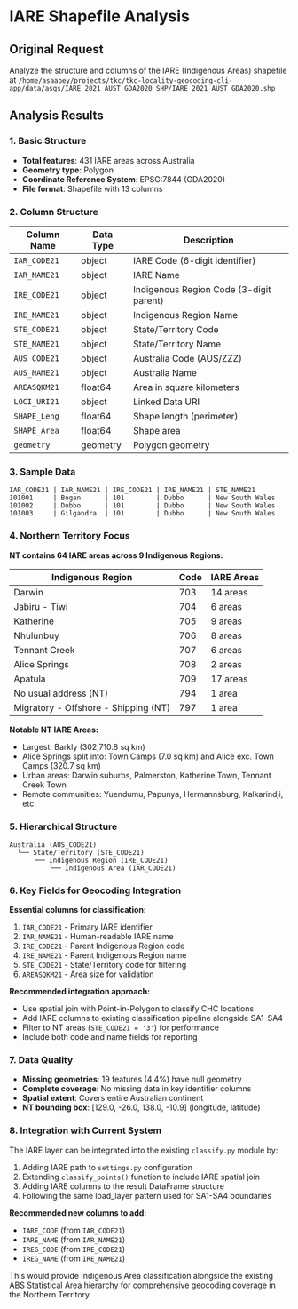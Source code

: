 # IARE Shapefile Analysis

## Original Request
Analyze the structure and columns of the IARE (Indigenous Areas) shapefile at `/home/asaabey/projects/tkc/tkc-locality-geocoding-cli-app/data/asgs/IARE_2021_AUST_GDA2020_SHP/IARE_2021_AUST_GDA2020.shp`

## Analysis Results

### 1. Basic Structure
- **Total features**: 431 IARE areas across Australia
- **Geometry type**: Polygon
- **Coordinate Reference System**: EPSG:7844 (GDA2020)
- **File format**: Shapefile with 13 columns

### 2. Column Structure
| Column Name | Data Type | Description |
|-------------|-----------|-------------|
| `IAR_CODE21` | object | IARE Code (6-digit identifier) |
| `IAR_NAME21` | object | IARE Name |
| `IRE_CODE21` | object | Indigenous Region Code (3-digit parent) |
| `IRE_NAME21` | object | Indigenous Region Name |
| `STE_CODE21` | object | State/Territory Code |
| `STE_NAME21` | object | State/Territory Name |
| `AUS_CODE21` | object | Australia Code (AUS/ZZZ) |
| `AUS_NAME21` | object | Australia Name |
| `AREASQKM21` | float64 | Area in square kilometers |
| `LOCI_URI21` | object | Linked Data URI |
| `SHAPE_Leng` | float64 | Shape length (perimeter) |
| `SHAPE_Area` | float64 | Shape area |
| `geometry` | geometry | Polygon geometry |

### 3. Sample Data
```
IAR_CODE21 | IAR_NAME21 | IRE_CODE21 | IRE_NAME21 | STE_NAME21
101001     | Bogan      | 101        | Dubbo      | New South Wales
101002     | Dubbo      | 101        | Dubbo      | New South Wales
101003     | Gilgandra  | 101        | Dubbo      | New South Wales
```

### 4. Northern Territory Focus
**NT contains 64 IARE areas across 9 Indigenous Regions:**

| Indigenous Region | Code | IARE Areas |
|-------------------|------|------------|
| Darwin | 703 | 14 areas |
| Jabiru - Tiwi | 704 | 6 areas |
| Katherine | 705 | 9 areas |
| Nhulunbuy | 706 | 8 areas |
| Tennant Creek | 707 | 6 areas |
| Alice Springs | 708 | 2 areas |
| Apatula | 709 | 17 areas |
| No usual address (NT) | 794 | 1 area |
| Migratory - Offshore - Shipping (NT) | 797 | 1 area |

**Notable NT IARE Areas:**
- Largest: Barkly (302,710.8 sq km)
- Alice Springs split into: Town Camps (7.0 sq km) and Alice exc. Town Camps (320.7 sq km)
- Urban areas: Darwin suburbs, Palmerston, Katherine Town, Tennant Creek Town
- Remote communities: Yuendumu, Papunya, Hermannsburg, Kalkarindji, etc.

### 5. Hierarchical Structure
```
Australia (AUS_CODE21) 
  └── State/Territory (STE_CODE21)
      └── Indigenous Region (IRE_CODE21) 
          └── Indigenous Area (IAR_CODE21)
```

### 6. Key Fields for Geocoding Integration

**Essential columns for classification:**
1. `IAR_CODE21` - Primary IARE identifier
2. `IAR_NAME21` - Human-readable IARE name
3. `IRE_CODE21` - Parent Indigenous Region code
4. `IRE_NAME21` - Parent Indigenous Region name
5. `STE_CODE21` - State/Territory code for filtering
6. `AREASQKM21` - Area size for validation

**Recommended integration approach:**
- Use spatial join with Point-in-Polygon to classify CHC locations
- Add IARE columns to existing classification pipeline alongside SA1-SA4
- Filter to NT areas (`STE_CODE21 = '3'`) for performance
- Include both code and name fields for reporting

### 7. Data Quality
- **Missing geometries**: 19 features (4.4%) have null geometry
- **Complete coverage**: No missing data in key identifier columns
- **Spatial extent**: Covers entire Australian continent
- **NT bounding box**: [129.0, -26.0, 138.0, -10.9] (longitude, latitude)

### 8. Integration with Current System

The IARE layer can be integrated into the existing `classify.py` module by:
1. Adding IARE path to `settings.py` configuration
2. Extending `classify_points()` function to include IARE spatial join
3. Adding IARE columns to the result DataFrame structure
4. Following the same load_layer pattern used for SA1-SA4 boundaries

**Recommended new columns to add:**
- `IARE_CODE` (from `IAR_CODE21`)
- `IARE_NAME` (from `IAR_NAME21`) 
- `IREG_CODE` (from `IRE_CODE21`)
- `IREG_NAME` (from `IRE_NAME21`)

This would provide Indigenous Area classification alongside the existing ABS Statistical Area hierarchy for comprehensive geocoding coverage in the Northern Territory.